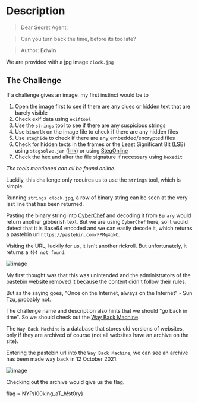 # Description
> Dear Secret Agent,

> Can you turn back the time, before its too late?

> Author: **Edwin**

We are provided with a jpg image `clock.jpg`

## The Challenge
If a challenge gives an image, my first instinct would be to
1. Open the image first to see if there are any clues or hidden text that are barely visible
2. Check exif data using `exiftool`
3. Use the `strings` tool to see if there are any suspicious strings
4. Use `binwalk` on the image file to check if there are any hidden files
5. Use `steghide` to check if there are any embedded/encrypted files
6. Check for hidden texts in the frames or the Least Significant Bit (LSB) using `stegsolve.jar` ([link](https://github.com/eugenekolo/sec-tools/tree/master/stego/stegsolve/stegsolve)) or using [StegOnline](https://stegonline.georgeom.net/upload)
7. Check the hex and alter the file signature if necessary using `hexedit`

_The tools mentioned can all be found online._

Luckily, this challenge only requires us to use the `strings` tool, which is simple.

Running `strings clock.jpg`, a row of binary string can be seen at the very last line that has been returned.

Pasting the binary string into [CyberChef](https://gchq.github.io/CyberChef/) and decoding it from `Binary` would return another gibberish text. But we are using `CyberChef` here, so it would detect that it is Base64 encoded and we can easily decode it, which returns a pastebin url `https://pastebin.com/FPMq4qkC`.

Visiting the URL, luckily for us, it isn't another rickroll. But unfortunately, it returns a `404 not found`.

![image](https://user-images.githubusercontent.com/83258849/147764328-d122f48f-f45c-45fd-a2fe-b318ef32e26c.png)

My first thought was that this was unintended and the administrators of the pastebin website removed it because the content didn't follow their rules.

But as the saying goes, "Once on the Internet, always on the Internet" - Sun Tzu, probably not.

The challenge name and description also hints that we should "go back in time". So we should check out the [Way Back Machine](https://archive.org/web/).

The `Way Back Machine` is a database that stores old versions of websites, only if they are archived of course (not all websites have an archive on the site).

Entering the pastebin url into the `Way Back Machine`, we can see an archive has been made way back in 12 October 2021.

![image](https://user-images.githubusercontent.com/83258849/147765075-0ce7b98e-1cc9-4116-922f-919efb71bb9d.png)

Checking out the archive would give us the flag.

flag = NYP{l00king_aT_h!st0ry}
